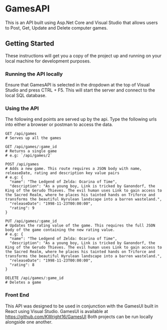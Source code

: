 # GamesAPI

This is an API built using Asp.Net Core and Visual Studio that allows users to Post, Get, Update and Delete computer games.

## Getting Started

These instructions will get you a copy of the project up and running on your local machine for development purposes.

### Running the API locally
Ensure that GamesAPI is selected in the dropdown at the top of Visual Studio and press CTRL + F5. This will start the server and connect to the local SQL database.

### Using the API

The following end points are served up by the api. Type the following urls into either a browser or postman to access the data.

```http
GET /api/games
# Serves up all the games
```

```http
GET /api/games/:game_id
# Returns a single game
# e.g: `/api/games/2`
```

```http
POST /api/games
# Adds a new game. This route requires a JSON body with name, releaseDate, rating and description key value pairs
# e.g: {	
  "name": "The Ledgend of Zelda: Ocarina of Time",
  "description": "As a young boy, Link is tricked by Ganondorf, the King of the Gerudo Thieves. The evil human uses Link to gain access to the Sacred Realm, where he places his tainted hands on Triforce and transforms the beautiful Hyrulean landscape into a barren wasteland.",
  "releaseDate": "1998-11-23T00:00:00",
  "rating": 9
}
```

```http
PUT /api/games/:game_id
# Updates the rating value of the game. This requires the full JSON body of the game containing the new rating value.
# e.g: {	
  "name": "The Ledgend of Zelda: Ocarina of Time",
  "description": "As a young boy, Link is tricked by Ganondorf, the King of the Gerudo Thieves. The evil human uses Link to gain access to the Sacred Realm, where he places his tainted hands on Triforce and transforms the beautiful Hyrulean landscape into a barren wasteland.",
  "releaseDate": "1998-11-23T00:00:00",
  "rating": 8
}
```

```http
DELETE /api/games/:game_id
# Deletes a game
```

### Front End
This API was designed to be used in conjunction with the GamesUI built in React using Visual Studio.
GamesUI is available at https://github.com/KWright16/GamesUI
Both projects can be run locally alongside one another.